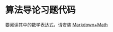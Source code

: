 # 算法导论习题代码

要阅读其中的数学表达式，请安装
[Markdown+Math](https://marketplace.visualstudio.com/items?itemName=goessner.mdmath)
